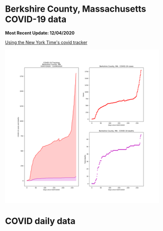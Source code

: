 # Berkshire County, Massachusetts COVID-19 data

**Most Recent Update: 12/04/2020**

[Using the New York Time's covid tracker](https://raw.githubusercontent.com/nytimes/covid-19-data/master/us-counties.csv)

![plots](COVID_plots.png)

# COVID daily data

